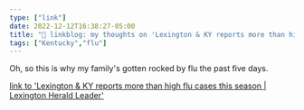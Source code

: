 ```yaml
---
type: ["link"]
date: 2022-12-12T16:38:27-05:00
title: "🔗 linkblog: my thoughts on 'Lexington & KY reports more than high flu cases this season | Lexington Herald Leader'"
tags: ["Kentucky","flu"]
---
```

Oh, so this is why my family's gotten rocked by flu the past five days.  
 

[link to 'Lexington & KY reports more than high flu cases this season | Lexington Herald Leader'](https://www.kentucky.com/news/state/kentucky/article269909877.html)
